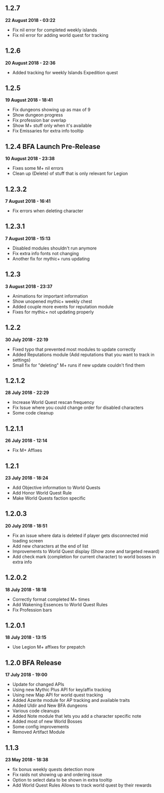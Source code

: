 1.2.7
----
**22 August 2018 - 03:22**

- Fix nil error for completed weekly islands
- Fix nil error for adding world quest for tracking

1.2.6
----
**20 August 2018 - 22:36**

- Added tracking for weekly Islands Expedition quest

1.2.5
----
**19 August 2018 - 18:41**

- Fix dungeons showing up as max of 9
- Show dungeon progress
- Fix profession bar overlap
- Show M+ stuff only when it's available
- Fix Emissaries for extra info tooltip

1.2.4 BFA Launch Pre-Release
----
**10 August 2018 - 23:38**

- Fixes some M+ nil errors
- Clean up (Delete) of stuff that is only relevant for Legion

1.2.3.2
----
**7 August 2018 - 16:41**

- Fix errors when deleting character

1.2.3.1
----
**7 August 2018 - 15:13**

- Disabled modules shouldn't run anymore
- Fix extra info fonts not changing
- Another fix for mythic+ runs updating

1.2.3
----
**3 August 2018 - 23:37**

- Animations for important information
- Show unopened mythic+ weekly chest
- Added couple more events for reputation module
- Fixes for mythic+ not updating properly

1.2.2
----
**30 July 2018 - 22:19**

- Fixed typo that prevented most modules to update correctly
- Added Reputations module (Add reputations that you want to track in settings)
- Small fix for "deleting" M+ runs if new update couldn't find them

1.2.1.2
----
**28 July 2018 - 22:29**

- Increase World Quest rescan frequency
- Fix Issue where you could change order for disabled characters
- Some code cleanup

1.2.1.1
----
**26 July 2018 - 12:14**

- Fix M+ Affixes

1.2.1
----
**23 July 2018 - 18:24**

- Add Objective information to World Quests
- Add Honor World Quest Rule
- Make World Quests faction specific

1.2.0.3
----
**20 July 2018 - 18:51**

- Fix an issue where data is deleted if player gets disconnected mid loading screen
- Add new characters at the end of list
- Improvements to World Quest display (Show zone and targeted reward)
- Add check mark (completion for current character) to world bosses in extra info

1.2.0.2
----
**18 July 2018 - 18:18**

- Correctly format completed M+ times
- Add Wakening Essences to World Quest Rules
- Fix Profession bars

1.2.0.1
----
**18 July 2018 - 13:15**

- Use Legion M+ affixes for prepatch

1.2.0 BFA Release
----
**17 July 2018 - 19:00**

- Update for changed APIs
- Using new Mythic Plus API for key/affix tracking
- Using new Map API for world quest tracking
- Added Azerite module for AP tracking and available traits
- Added Uldir and New BFA dungeons
- Various code cleanups
- Added Note module that lets you add a character specific note
- Added most of new World Bosses
- Some config improvements
- Removed Artifact Module


1.1.3
----
**23 May 2018 - 18:38**



- fix bonus weekly quests detection more
- Fix raids not showing up and ordering issue
- Option to select data to be shown in extra tooltip
- Add World Quest Rules Allows to track world quest by their rewards

